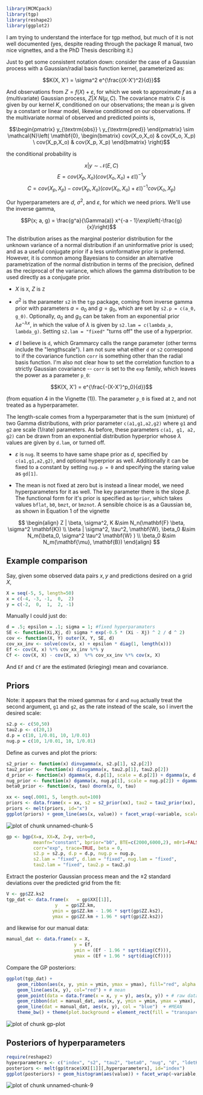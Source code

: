 




```r
library(MCMCpack)
library(tgp)
library(reshape2)
library(ggplot2)
```



I am trying to understand the interface for tgp method, but much of it is not well documented (yes, despite reading through the package R manual, two nice vignettes, and a the PhD Thesis describing it.)

Just to get some consistent notation down: consider the case of a Gaussian process with a Gaussian/radial basis function kernel, parameterized as:

$$K(X, X') = \sigma^2 e^{\frac{(X-X')^2}{d}}$$

And observations from $Z = f(X) + \varepsilon$, for which we seek to approximate $f$ as a (multivariate) Gaussian process, $Z | X ~ N(\mu, C)$. The covariance matrix $C$ is given by our kernel $K$, conditioned on our observations; the mean $\mu$ is given by a constant or linear model, likewise conditioned on our observations.  If the multivariate normal of observed and predicted points is,

$$\begin{pmatrix} y_{\textrm{obs}} \ y_{\textrm{pred}} \end{pmatrix} \sim \mathcal{N}\left( \mathbf{0}, \begin{bmatrix} cov(X_o,X_o) & cov(X_o, X_p) \ cov(X_p,X_o) & cov(X_p, X_p) \end{bmatrix} \right)$$

the conditional probability is

$$x|y \sim \mathcal{N}(E,C)$$ $$E = cov(X_p, X_o) (cov(X_o,X_o) + \varepsilon \mathbb{I}) ^{-1} y$$ $$C= cov(X_p, X_p) - cov(X_p, X_o) (cov(X_o,X_o)+ \varepsilon \mathbb{I} )^{-1} cov(X_o, X_p)$$


Our hyperparameters are $d$, $\sigma^2$, and $\varepsilon$, for which we need priors.  We'll use the inverse gamma,

$$P(x; a, g) = \frac{g^a}{\Gamma(a)} x^{-a - 1}\exp\left(-\frac{g}{x}\right)$$

The distribution arises as the marginal posterior distribution for the unknown variance of a normal distribution if an uninformative prior is used; and as a useful conjugate prior if a less uninformative prior is preferred. However, it is common among Bayesians to consider an alternative parametrization of the normal distribution in terms of the precision, defined as the reciprocal of the variance, which allows the gamma distribution to be used directly as a conjugate prior.

* $X$ is `X`, $Z$ is `Z` 

* $\sigma^2$ is the parameter `s2` in the `tgp` package, coming from inverse gamma prior with parameters $a = a_0$ and $g = g_0$, which are set by `s2.p = c(a_0, g_0)`.  Optionally, $a_0$ and $g_0$ can be taken from an exponential prior $\lambda e^{-\lambda x}$, in which the value of $\lambda$ is given by `s2.lam = c(lambda_a, lambda_g)`.  Setting `s2.lam = "fixed"` "turns off" the use of a hyperprior.  

* $d$ I believe is `d`, which Grammarcy calls the range parameter (other terms include the "lengthscale"). I am not sure what either `d` or `s2` correspond to if the covariance function `corr` is something other than the radial basis function.  I'm also not clear how to set the correlation function to a strictly Gaussian covariance -- `corr` is set to the `exp` family, which leaves the power as a parameter `p_0`:

$$K(X, X') =  e^{\frac{-(X-X')^p_0}{d}}$$

(from equation 4 in the Vignette (1)).  The parameter `p_0` is fixed at `2`, and not treated as a hyperparameter.  

The length-scale comes from a hyperparameter that is the sum (mixture) of two Gamma distributions, with prior parameter `c(a1,g1,a2,g2)` where `g1` and `g2` are scale (1/rate) parameters.  As before, these parameters  `c(a1, g1, a2, g2)` can be drawn from an exponential distribution hyperprior whose $\lambda$ values are given by `d.lam`, or turned off.  

* $\varepsilon$ is `nug`.  It seems to have same shape prior as $d$, specified by `c(a1,g1,a2,g2)`, and optional hyperprior as well.  Additionally it can be fixed to a constant by setting `nug.p = 0` and specifying the staring value as `gd[1]`.  

* The mean is not fixed at zero but is instead a linear model, we need hyperparameters for it as well.  The key parameter there is the slope $\beta$.  The functional form for it's prior is specified as `bprior`, which takes values `bflat`, `b0`, `bmzt`, or `bmznot`.  A sensible choice is as a Gaussian `b0`, as shown in Equation 1 of the vignette


$$
\begin{align} 
Z | \beta, \sigma^2, K &\sim N_n(\mathbf{F} \beta, \sigma^2 \mathbf{K}) \\
\beta | \sigma^2, \tau^2, \mathbf{W}, \beta_0 &\sim N_m(\beta_0, \sigma^2 \tau^2 \mathbf{W} )  \\
\beta_0 &\sim N_m(\mathbf{\mu}, \mathbf{B})
\end{align}
$$


## Example comparison

Say, given some observed data pairs $x,y$ and predictions desired on a grid $X$,


```r
X = seq(-5, 5, length=50)
x = c(-4, -3, -1,  0,  2)
y = c(-2,  0,  1,  2, -1)
```


Manually I could just do:


```r
d = .5; epsilon = .1; sigma = 1; #fixed hyperparamaters
SE <- function(Xi,Xj, d) sigma * exp(-0.5 * (Xi - Xj) ^ 2 / d ^ 2)
cov <- function(X, Y) outer(X, Y, SE, d) 
cov_xx_inv <- solve(cov(x, x) + epsilon * diag(1, length(x)))
Ef <- cov(X, x) %*% cov_xx_inv %*% y
Cf <- cov(X, X) - cov(X, x)  %*% cov_xx_inv %*% cov(x, X)
```


And `Ef` and `Cf` are the estimated (krieging) mean and covariance.

## Priors


Note: it appears that the mixed gammas for `d` and `nug` actually treat the second argument, `g1` and `g2`, as the rate instead of the scale, so I invert the desired scale:


```r
s2.p <- c(50,50)
tau2.p <- c(20,1)
d.p = c(10, 1/0.01, 10, 1/0.01)
nug.p = c(10, 1/0.01, 10, 1/0.01)
```



Define as curves and plot the priors:


```r
s2_prior <- function(x) dinvgamma(x, s2.p[1], s2.p[2])
tau2_prior <- function(x) dinvgamma(x, tau2.p[1], tau2.p[2])
d_prior <- function(x) dgamma(x, d.p[1], scale = d.p[2]) + dgamma(x, d.p[3], scale = d.p[4])
nug_prior <- function(x) dgamma(x, nug.p[1], scale = nug.p[2]) + dgamma(x, nug.p[3], scale = nug.p[4])
beta0_prior <- function(x, tau) dnorm(x, 0, tau)

xx <- seq(.0001, 5, length.out=100)
priors <- data.frame(x = xx, s2 = s2_prior(xx), tau2 = tau2_prior(xx), beta0 = beta0_prior(xx, 1), nug = nug_prior(xx), d = d_prior(xx))
priors <- melt(priors, id="x")
ggplot(priors) + geom_line(aes(x, value)) + facet_wrap(~variable, scale="free")
```

![plot of chunk unnamed-chunk-5](http://carlboettiger.info/assets/figures/2012-12-10-9b2d792442-unnamed-chunk-5.png) 




```r
gp <- bgp(X=x, XX=X, Z=y, verb=0,
          meanfn="constant", bprior="b0", BTE=c(2000,6000,2), m0r1=FALSE, 
          corr="exp", trace=TRUE, beta = 0,
          s2.p = s2.p, d.p = d.p, nug.p = nug.p,
          s2.lam = "fixed", d.lam = "fixed", nug.lam = "fixed", 
          tau2.lam = "fixed", tau2.p = tau2.p)
```




Extract the posterior Gaussian process mean and the $\pm 2$ standard deviations over the predicted grid from the fit:


```r
V <- gp$ZZ.ks2
tgp_dat <- data.frame(x   = gp$XX[[1]], 
                  y   = gp$ZZ.km, 
                 ymin = gp$ZZ.km - 1.96 * sqrt(gp$ZZ.ks2), 
                 ymax = gp$ZZ.km + 1.96 * sqrt(gp$ZZ.ks2))
```


and likewise for our manual data:


```r
manual_dat <- data.frame(x = X, 
                         y = Ef, 
                         ymin = (Ef - 1.96 * sqrt(diag(Cf))), 
                         ymax = (Ef + 1.96 * sqrt(diag(Cf))))
```



Compare the GP posteriors:


```r
ggplot(tgp_dat) +
    geom_ribbon(aes(x, y, ymin = ymin, ymax = ymax), fill="red", alpha = .1) + # Var
    geom_line(aes(x, y), col="red") + # mean
    geom_point(data = data.frame(x = x, y = y), aes(x, y)) + # raw data
    geom_ribbon(dat = manual_dat, aes(x, y, ymin = ymin, ymax = ymax), fill = "blue", alpha = .1) + # Var
    geom_line(dat = manual_dat, aes(x, y), col = "blue")  + #MEAN    
    theme_bw() + theme(plot.background = element_rect(fill = "transparent",colour = NA))
```

![plot of chunk gp-plot](http://carlboettiger.info/assets/figures/2012-12-10-9b2d792442-gp-plot.png) 



## Posteriors of hyperparameters


```r
require(reshape2)
hyperparameters <- c("index", "s2", "tau2", "beta0", "nug", "d", "ldetK")
posteriors <- melt(gp$trace$XX[[1]][,hyperparameters], id="index")
ggplot(posteriors) + geom_histogram(aes(value)) + facet_wrap(~variable, scales="free")
```

![plot of chunk unnamed-chunk-9](http://carlboettiger.info/assets/figures/2012-12-10-9b2d792442-unnamed-chunk-9.png) 



